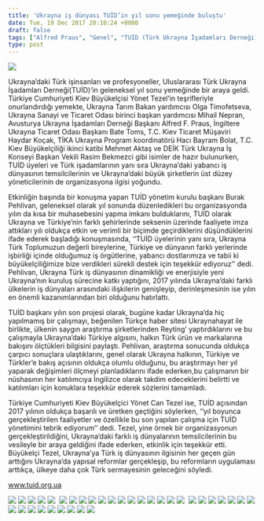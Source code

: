 ```yaml
---
title: 'Ukrayna iş dünyası TUİD’in yıl sonu yemeğinde buluştu'
date: Tue, 19 Dec 2017 20:10:24 +0000
draft: false
tags: ["Alfred Praus", "Genel", "TUİD (Türk Ukrayna İşadamları Derneği)", "Ukrayna Türk Toplumu", "Ukrayna Türk toplumu", "Yönet Can Tezel"]
type: post
---
```


![](http://burakpehlivan.org/wp-content/uploads/2017/12/viber-image.jpg)




Ukrayna’daki Türk işinsanları ve profesyoneller, Uluslararası Türk Ukrayna İşadamları Derneği(TUİD)’in geleneksel yıl sonu yemeğinde bir araya geldi. Türkiye Cumhuriyeti Kiev Büyükelçisi Yönet Tezel’in teşrifleriyle onurlandırdığı yemekte, Ukrayna Tarım Bakan yardımcısı Olga Timofetseva, Ukrayna Sanayi ve Ticaret Odası birinci başkan yardımcısı Mihail Nepran, Avusturya Ukrayna İşadamları Derneği Başkanı Alfred F. Praus, İngiltere Ukrayna Ticaret Odası Başkanı Bate Toms, T.C. Kiev Ticaret Müşaviri Haydar Koçak, TİKA Ukrayna Program koordinatörü Hacı Bayram Bolat, T.C. Kiev Büyükelçiliği ikinci katibi Mehmet Aktaş ve DEİK Türk Ukrayna İş Konseyi Başkan Vekili Rasim Bekmezci gibi isimler de hazır bulunurken, TUİD üyeleri ve Türk işadamlarının yanı sıra Ukrayna’daki yabancı iş dünyasının temsilcilerinin ve Ukrayna’daki büyük şirketlerin üst düzey yöneticilerinin de organizasyona ilgisi yoğundu.




Etkinliğin başında bir konuşma yapan TUİD yönetim kurulu başkanı Burak Pehlivan, geleneksel olarak yıl sonunda düzenledikleri bu organizasyonda yılın da kısa bir muhasebesini yapma imkanı bulduklarını, TUİD olarak Ukrayna ve Türkiye’nin farklı şehirlerinde seksenin üzerinde faaliyete imza attıkları yılı oldukça etkin ve verimli bir biçimde geçirdiklerini düşündüklerini ifade ederek başladığı konuşmasında, ‘‘TUİD üyelerinin yanı sıra, Ukrayna Türk Toplumuzun değerli bireylerine, Türkiye ve dünyanın farklı yerlerinde işbirliği içinde olduğumuz iş örgütlerine, yabancı dostlarımıza ve tabii ki büyükelçiliğimize bize verdikleri sürekli destek için teşekkür ediyoruz’’ dedi. Pehlivan, Ukrayna Türk iş dünyasının dinamikliği ve enerjisiyle yeni Ukrayna’nın kuruluş sürecine katkı yaptığını, 2017 yılında Ukrayna’daki farklı ülkelerin iş dünyaları arasındaki ilişkilerin genişleyip, derinleşmesinin ise yılın en önemli kazanımlarından biri olduğunu hatırlattı. 




TUİD başkanı yılın son projesi olarak, bugüne kadar Ukrayna’da hiç yapılmamış bir çalışmayı, beğenilen Türkçe haber sitesi Ukraynahayat ile birlikte, ülkenin saygın araştırma şirketlerinden Reyting’ yaptırdıklarını ve bu çalışmayla Ukrayna’daki Türkiye algısını, halkın Türk ürün ve markalarına bakışını ölçtükleri bilgisini paylaştı. Pehlivan, araştırma sonucunda oldukça çarpıcı sonuçlara ulaştıklarını, genel olarak Ukrayna halkının, Türkiye ve Türkler’e bakış açısının oldukça olumlu olduğunu, bu araştırmayı her yıl yaparak değişimleri ölçmeyi planladıklarını ifade ederken,bu çalışmanın bir nüshasının her katılımcıya İngilizce olarak takdim edeceklerini belirtti ve katılımları için konuklara teşekkür ederek sözlerini tamamladı.




Türkiye Cumhuriyeti Kiev Büyükelçici Yönet Can Tezel ise, TUİD açısından 2017 yılının oldukça başarılı ve üretken geçtiğini söylerken, ‘‘yıl boyunca gerçekleştirilen faaliyetler ve özellikle bu son yapılan çalışma için TUİD yönetimini tebrik ediyorum’’ dedi. Tezel, yine örnek bir organizasyonun gerçekleştirildiğini, Ukrayna’daki farklı iş dünyalarının temsilcilerinin bu vesileyle bir araya geldiğini ifade ederken, etkinlik için teşekkür etti. Büyükelçi Tezel, Ukrayna’ya Türk iş dünyasının ilgisinin her geçen gün arttığını Ukrayna’da yapısal reformlar gerçekleşip, bu reformların uygulaması arttıkça, ülkeye daha çok Türk sermayesinin geleceğini söyledi.


www.tuid.org.ua

![](http://burakpehlivan.org/wp-content/uploads/2017/12/IMG_8153-4.jpg) ![](http://burakpehlivan.org/wp-content/uploads/2017/12/IMG_8154-5.jpg) ![](http://burakpehlivan.org/wp-content/uploads/2017/12/IMG_8174-13.jpg) ![](http://burakpehlivan.org/wp-content/uploads/2017/12/IMG_8178-16.jpg) ![](http://burakpehlivan.org/wp-content/uploads/2017/12/IMG_8181-18.jpg)  ![](http://burakpehlivan.org/wp-content/uploads/2017/12/IMG_8193-25.jpg) ![](http://burakpehlivan.org/wp-content/uploads/2017/12/IMG_8194-26.jpg) ![](http://burakpehlivan.org/wp-content/uploads/2017/12/IMG_8195-27.jpg) ![](http://burakpehlivan.org/wp-content/uploads/2017/12/IMG_8197-28.jpg) ![](http://burakpehlivan.org/wp-content/uploads/2017/12/IMG_8208-30.jpg) ![](http://burakpehlivan.org/wp-content/uploads/2017/12/IMG_8209-31.jpg) ![](http://burakpehlivan.org/wp-content/uploads/2017/12/IMG_8210-32.jpg) ![](http://burakpehlivan.org/wp-content/uploads/2017/12/IMG_8217-37.jpg) ![](http://burakpehlivan.org/wp-content/uploads/2017/12/IMG_8226-41.jpg) ![](http://burakpehlivan.org/wp-content/uploads/2017/12/IMG_8228-42.jpg) ![](http://burakpehlivan.org/wp-content/uploads/2017/12/IMG_8233-43.jpg) ![](http://burakpehlivan.org/wp-content/uploads/2017/12/IMG_8236-44.jpg) ![](http://burakpehlivan.org/wp-content/uploads/2017/12/IMG_8239-45-2.jpg)  ![](http://burakpehlivan.org/wp-content/uploads/2017/12/IMG_8240-46.jpg) ![](http://burakpehlivan.org/wp-content/uploads/2017/12/IMG_8244-47.jpg) ![](http://burakpehlivan.org/wp-content/uploads/2017/12/IMG_8246-49.jpg) ![](http://burakpehlivan.org/wp-content/uploads/2017/12/IMG_8252-50.jpg) ![](http://burakpehlivan.org/wp-content/uploads/2017/12/IMG_8279-56.jpg) ![](http://burakpehlivan.org/wp-content/uploads/2017/12/IMG_8280-57.jpg) ![](http://burakpehlivan.org/wp-content/uploads/2017/12/IMG_8295-61.jpg) ![](http://burakpehlivan.org/wp-content/uploads/2017/12/IMG_8298-63.jpg) ![](http://burakpehlivan.org/wp-content/uploads/2017/12/IMG_8299-64.jpg) ![](http://burakpehlivan.org/wp-content/uploads/2017/12/IMG_8306-66.jpg) ![](http://burakpehlivan.org/wp-content/uploads/2017/12/IMG_8317-69.jpg) ![](http://burakpehlivan.org/wp-content/uploads/2017/12/IMG_8324-71.jpg) ![](http://burakpehlivan.org/wp-content/uploads/2017/12/IMG_8339-74.jpg) ![](http://burakpehlivan.org/wp-content/uploads/2017/12/IMG_8346-77.jpg) ![](http://burakpehlivan.org/wp-content/uploads/2017/12/IMG_8353-78.jpg) ![](http://burakpehlivan.org/wp-content/uploads/2017/12/IMG_8357-80.jpg)